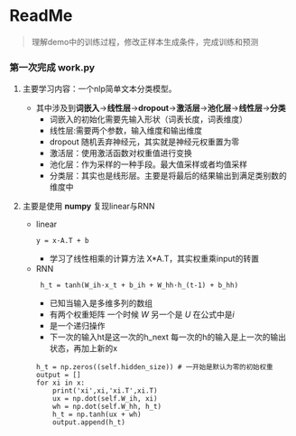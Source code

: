 # ReadMe
>理解demo中的训练过程，修改正样本生成条件，完成训练和预测
### 第一次完成 work.py
1. 主要学习内容：一个nlp简单文本分类模型。   
    - 其中涉及到**词嵌入**->**线性层**->**dropout**->**激活层**->**池化层**->**线性层**->**分类**   
        - 词嵌入的初始化需要先输入形状（词表长度，词表维度）
        - 线性层:需要两个参数，输入维度和输出维度
        - dropout 随机丢弃神经元，其实就是神经元权重置为零
        - 激活层：使用激活函数对权重值进行变换
        - 池化层：作为采样的一种手段。最大值采样或者均值采样
        - 分类层：其实也是线形层。主要是将最后的结果输出到满足类别数的维度中
  


2. 主要是使用 **numpy** 复现linear与RNN
    - linear
      ```
      y = x·A.T + b
      ```
        - 学习了线性相乘的计算方法 X*A.T，其实权重乘input的转置
    - RNN
      ```
       h_t = tanh(W_ih·x_t + b_ih + W_hh·h_(t-1) + b_hh)
      ```
        - 已知当输入是多维多列的数组
        - 有两个权重矩阵 一个时候 *W* 另一个是 *U* 在公式中是*i*
        - 是一个递归操作
        - 下一次的输入ht是这一次的h_next   每一次的h的输入是上一次的输出状态，再加上新的x
        ```       
        h_t = np.zeros((self.hidden_size)) # 一开始是默认为零的初始权重
        output = []
        for xi in x:
            print('xi',xi,'xi.T',xi.T)
            ux = np.dot(self.W_ih, xi)
            wh = np.dot(self.W_hh, h_t)
            h_t = np.tanh(ux + wh)
            output.append(h_t)
      ```
      